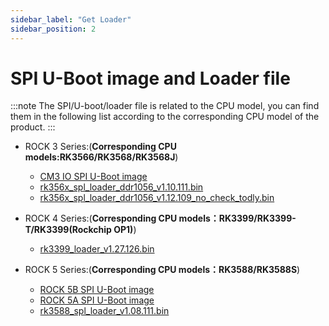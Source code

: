 ```yaml
---
sidebar_label: "Get Loader"
sidebar_position: 2
---
```


# SPI U-Boot image and Loader file

:::note
The SPI/U-boot/loader file is related to the CPU model, you can find them in the following list according to the corresponding CPU model of the product.
:::

- ROCK 3 Series:(**Corresponding CPU models:RK3566/RK3568/RK3568J**)

  - [CM3 IO SPI U-Boot image](https://dl.radxa.com/rock3/images/loader/radxa-cm3-io/radxa-cm3-io-idbloader-g8684d740b9f.img)
  - [rk356x_spl_loader_ddr1056_v1.10.111.bin](https://dl.radxa.com/rock3/images/loader/radxa-cm3-io/rk356x_spl_loader_ddr1056_v1.10.111.bin)
  - [rk356x_spl_loader_ddr1056_v1.12.109_no_check_todly.bin](https://dl.radxa.com/rock3/images/loader/rk356x_spl_loader_ddr1056_v1.12.109_no_check_todly.bin)

- ROCK 4 Series:(**Corresponding CPU models：RK3399/RK3399-T/RK3399(Rockchip OP1)**)

  - [rk3399_loader_v1.27.126.bin](https://dl.radxa.com/rockpi4/images/loader/rk3399_loader_v1.27.126.bin)

- ROCK 5 Series:(**Corresponding CPU models：RK3588/RK3588S**)
  - [ROCK 5B SPI U-Boot image](https://dl.radxa.com/rock5/sw/images/loader/rock-5b/release/rock-5b-spi-image-gbf47e81-20230607.img)
  - [ROCK 5A SPI U-Boot image](https://dl.radxa.com/rock5/sw/images/loader/rock-5a/rock-5a-spi-image-g4b32117-20230605.img)
  - [rk3588_spl_loader_v1.08.111.bin](https://dl.radxa.com/rock5/sw/images/loader/rock-5b/rk3588_spl_loader_v1.08.111.bin)
